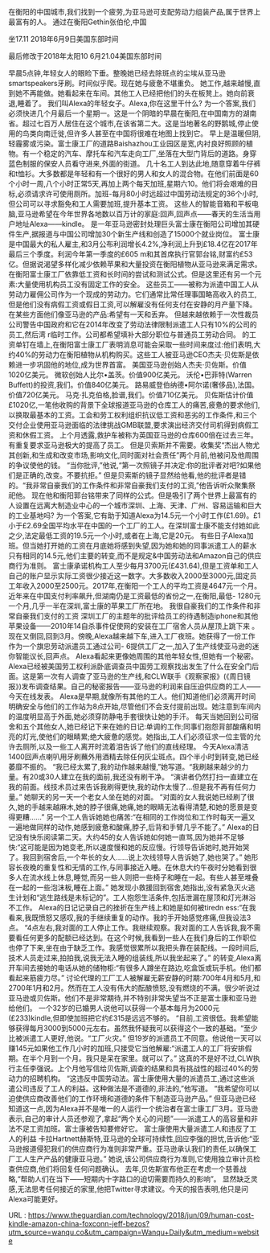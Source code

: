 在衡阳的中国城市,我们找到一个疲劳,为亚马逊可支配劳动力组装产品,属于世界上最富有的人。 
 通过在衡阳Gethin张伯伦,中国 
  
  
 坐17.11 2018年6月9日美国东部时间 
  
  
 最后修改于2018年太阳10 6月21.04美国东部时间 
  
  
 早晨5点钟,年轻女人的眼睑下垂。整晚她已经去除斑点的尘埃从亚马逊smartspeakers牙刷。时间似乎爬。现在她与疲惫不堪重负。 
 她工作,越来越慢,直到她不再能做。她看起来在车间。其他工人已经把他们的头在板凳上。她向前衰退,睡着了。 
 我们叫Alexa的年轻女子。Alexa,你在这里干什么? 
 为一个答案,我们必须快进几个月最后一个星期一。这是一个阴暗的早晨在衡阳,在中国南方的湖南省。超过七百万人居住在这个城市,在该省第二大。这是当地著名的野鹅城,停止使用的鸟类向南迁徙,但许多人甚至在中国将很难在地图上找到它。 
 早上是温暖但阴,轻霾雾或污染。富士康工厂的道路Baishazhou工业园区是宽,内衬良好照顾的植物。有一个稳定的汽车、摩托车和汽车走向工厂,坐落在大型门背后的道路。身穿蓝色制服的保安人员看守进来,外面的街道。 
 几十名工人到达此地,随意穿着牛仔裤和t恤衫。大多数都是年轻和有一个很好的男人和女人的混合物。在他们前面是60个小时一周,八个小时正常5天,再加上两个每天加班,星期六10。他们将会艰难的目标,必须请求许可使用厕所。加班-每月80小时远超过中国劳动法规定的36个小时,但公司可以寻求豁免和工人需要加班,提升基本工资。 
 这些人的智能音箱和平板电脑,亚马逊希望在今年世界各地数以百万计的家庭:回声,回声点——春天的生活当用户地址Alexa——kindle。 
 是一年亚马逊密封处理巨头富士康在衡阳公司增加其硬件生产,据报道与中国公司增加30个新生产线和创造了15000个就业岗位。 
 富士康是中国最大的私人雇主,和3月公布利润增长4.2%,净利润上升到£18.4亿在2017年最后三个季度。利润今年第一季度的£605 m和其首席执行官郭台铭,财富约£53亿。但据说渴望多样化减少依赖苹果和大量投资在衡阳植物从亚马逊来满足需求。 
 在衡阳富士康工厂依靠低工资和长时间的尝试和测试公式。但是这里还有另一个元素:大量使用机构员工没有固定工作的安全。 
 这些员工——被称为派遣中国工人从劳动力雇佣公司作为一个现成的劳动力。它们通常比常任理事国略高收入的员工,但是他们没有病假工资或假日工资,可以解雇没有任何支付在安静的月产量下降。在某些方面他们像亚马逊的产品:希望有一天和丢弃。 
 但越来越依赖于一次性裁员公司警告中国政府和它在2014年改变了劳动法律限制派遣工人只有10%的公司的员工,然后湾 
 r临时工作。公司都希望填补大部分职位与普通员工劳动合同。 
 的工资单钉在墙上,在衡阳富士康工厂表明消息可能会采取一些时间来度过:他们表明,大约40%的劳动力在衡阳植物从机构购买。这些工人被亚马逊CEO杰夫·贝佐斯是依赖进一步巩固他的地位,成为世界首富。 
 美国亚马逊创始人杰夫·贝佐斯。价值1020亿美元。 
 微软创始人比尔•盖茨。价值900亿美元。 
 沃伦•巴菲特(Warren Buffett)的投资,我们。价值840亿美元。 
 路易威登伯纳德•阿尔诺(奢侈品),法国。价值720亿美元。 
 马克·扎克伯格,脸谱,我们。价值710亿美元。 
 贝佐斯估计价值£1020亿,一笔他收购的背景下全球报道亚马逊的仓库工人的痛苦,疲惫的要求他们,以换取最基本的工资。工会和劳工权利组织抗议低工资和恶劣的工作条件,和三个交付企业使用亚马逊面临的法律挑战GMB联盟,要求演出经济交付司机得到病假工资和休假工资。 
 上个月透露,救护车被称为英国亚马逊的仓库600倍在过去三年。有重复要求亚马逊极大的提高了员工。 
 但是贝索斯并不需要。收集奖“杰出人物尤其创新,和生成和改变市场,影响文化,同时面对社会责任”两个月前,他被问及他周围的争议使他的钱。 
 “当你批评,”他说,“第一次照镜子并决定:你的批评者对吧?如果他们是正确的,改变。不要抗拒。” 
 但是贝索斯的镜子显然给他看,他的批评者是错的。“我非常自豪我们的工作条件和非常自豪我们支付的工资,”他告诉听众聚集祭祀他。 
 现在他和衡阳郭台铭带来了同样的公式。但是吸引了两个世界上最富有的人设置在远离大制造业中心的一个城市深圳、上海、天津、广州、容易运输和巨大的工业基地吗? 
 为一个答案,它有助于知道Alexa为14.5元一个小时工作(£1.69)。£1小于£2.69全国平均水平在中国的一个工厂的工人。在深圳富士康不能支付她如此之少,法定最低工资的19.5元一个小时,或者在上海,它是20元。 
 有些日子Alexa加班。但当她打开她的工资在月底她将感到失望,因为她和她的同事派遣工人的薪水只有相同的14.5元,他们主要的转变,而不是规定&中国劳动法和Amazon自己的供应商行为准则。 
 富士康承诺机构工人至少每月3700元(£431.64),但是工资单和工人自己的账户显示实际工资很少接近这一数字。大多数收入2000至3000元,固定员工年收入2000至2500元。2017年,在衡阳一个工人的平均工资是4647元一个月。 
 近年来在中国支付利率飙升,但湖南仍是工资最低的省份之一,在衡阳,最低- 1280元一个月,几乎一半在深圳,富士康的苹果工厂所在地。 
 我很自豪我们的工作条件和非常自豪我们支付的工资 
 深圳工厂的主题年的批评给员工的待遇制造iphone和其他苹果设备——2010年14自杀事件促使网的安装在工厂宿舍人员从屋顶上跳下来 
 。 
 现在又倒回,回到3月。傍晚,Alexa越来越下车,进入工厂夜班。她获得了一份工作作为一个旗忠劳动派遣员工通过公司- 6提供工厂之一,加入了生产线使亚马逊的迷你智能议长,回声点。 
 Alexa看起来更像她周围的其他年轻女性,但她有一个秘密。Alexa已经被美国劳工权利派卧底调查员中国劳工观察找出发生了什么在安全门后面。这是第一次有人调查了亚马逊的生产线,和CLW联手《观察家报》(《周日镜报》)发布调查结果。自己的秘密报告——亚马逊的利润来自压迫供应商的工人——今天在线发表。 
 Alexa是早期,就像所有其他的工人。他们知道他们必须离开时间明确安全与他们的工作站为8点开始,尽管他们不会支付提前出现。她注意到车间内的温度明显高于外面,她必须穿防静电手套很快让她的手汗。 
 每天当她回到公司宿舍和五个其他女人,她已经记下来在她的日记:单调的工作;同事们抱怨背部酸痛和明亮的灯光,使他们的眼睛累;绝大疲惫的感觉。她指出,工人们必须征求一位主管的允许去厕所,以及一些工人离开时流着泪告诉了他们的直线经理。 
 今天Alexa清洁1400回声点喇叭用牙刷蘸外用酒精去除任何灰尘斑点。四个半小时到转变,她已经萎靡不振的。 
 “我已经太累了,我的动作越来越慢,”她写道。“我刷越来越少的力量。有20或30人建立在我的面前,我还没有刷干净。 
 “演讲者仍然打扫一直建立在我的前面。线技术员过来告诉我刷得更快,我的动作太慢了…但是我不再有任何力量。” 
 她聊天的另一天一个老女人坐在她的对面。 
 “对面的女人我说她已经刷了很久,她的手越来越麻木,她的脖子很痛,她痛,她的眼睛无法看得清楚,和她的愿景是变得更糟……” 
 另一个工人告诉她她也痛苦:“在相同的工作岗位和工作时每天一遍又一遍地做同样的动作,她感到疲惫和酸痛,脖子,后背和手臂几乎不能了。” 
 Alexa的日记没有快乐阅读第二天。大约45的女人告诉她如何她一直骂,因为她并不足够快:“这可能是因为她变老,所以速度慢和她的反应慢。行领导告诉她时,她开始哭了。我回到宿舍后,一个年长的女人……说上次线领导人告诉她了,她也哭了。” 
 她形容长夜晚的重复性和无情的工作,与同事接近入睡。在休息大约午夜时分她看到很多人在流水线上休息,睡觉,而另一些人则把一些椅子和睡在一起。有些人甚至堆叠在一起的一些泡沫板,睡在上面。” 
 她发现小救援回到宿舍,她指出,没有紧急灭火逃生计划和“逃生路线是未标记的”。工人抱怨生活条件,包括泄漏在屋顶和灯光淋浴不工作。 
 Alexa的日记记录自己的挫折在生产线上和她是如何被tiredn 
 ess:“在我看来,我既愤怒又感叹,我的手继续重复的动作。我的手开始感觉疼痛,但我设法3点。 
 “4点左右,我对面的工人停止工作。我继续观察。我对面的工人告诉我,我不需要看任何更多的配额已经达到。在这个时候,我看到一些人在我们身后的工作职位也停了下来,坐在由于缺乏工作。我感觉很累所以我把头靠在装配线。一段时间后,技术人员走过来,拍拍我,说我无法入睡的组装线,所以我坐起来了。” 
 的转变,Alexa离开车间去接她的电话从她的储物柜:“有很多人蹲坐在路边,吃盒饭或玩手机。他们都看起来筋疲力尽。” 
 讨论代理的工厂工人被解雇无薪安静的时期:700年4月和5月,和2700年1月和2月。然而在工人没有伟大的酝酿愤怒,没有燃烧的不满。很少听说过亚马逊或贝佐斯。他们不是非常期待,并不特别非常失望当不正是富士康和亚马逊给他们。 
 一个32岁的已婚男人说他可以获得一个基本每月为2000元(£233)kindle,但即使加班把它约£315是远远不够的。 
 “目前,工资很低。我希望能够获得每月3000到5000元左右。虽然我怀疑我可以获得这个一致的基础。“至少比被派遣工人更好,他说。“工厂火灾。” 
 但19岁的派遣员工不同意。他说他一天可以赚145元如果他工作几小时的加班,只接受它当他解雇:“派遣工人的工厂将安排假期。在半个月到一个月。我只是呆在家里。就可以了。” 
 这真的不是好不过,CLW执行主任李强说。上个月他写信给贝佐斯,调查的结果和具有挑战性的超过40%的劳动力的招聘机构。 
 “这违反中国劳动法。富士康使用大量的派遣员工,通过这些派遣公司违反了工人的利益。这种做法是不道德的,非法的,”他写道。 
 “我希望你可以迫使供应商改善他们的工作环境和道德的条件下制造亚马逊产品。” 
 但亚马逊已经知道这一点,因为Alexa并不是唯一的人运行一个统治者在富士康工厂3月。亚马逊表示,自己的审计人员还参观了,拿起“两个关心的问题”——派遣工人的高容量和非法不足工资加班。富士康被告知要修好它。 
 富士康使用大量派遣工人和违反了工人的利益 
 卡拉Hartnett赫斯特,亚马逊的全球可持续性,回应李强的担忧,告诉他:“亚马逊报道侵犯我们的供应商行为准则非常严重。亚马逊承认我们的责任,以确保工厂工人生产产品的健康亚马逊。” 
 她说,该公司供应商行为准则,它使用独立审计员检查供应商,他们将回复任何问题确认。 
 去年,贝佐斯宣布他正在考虑一个慈善战略,“帮助人们在当下——短期内十字路口的迫切需要而持久的影响”。 
 显然缺乏灵感,无法思考任何接近的家里,他把Twitter寻求建议。今天的报告表明,他只是问Alexa可能更好。 
  
   
  URL : https://www.theguardian.com/technology/2018/jun/09/human-cost-kindle-amazon-china-foxconn-jeff-bezos?utm_source=wanqu.co&utm_campaign=Wanqu+Daily&utm_medium=website